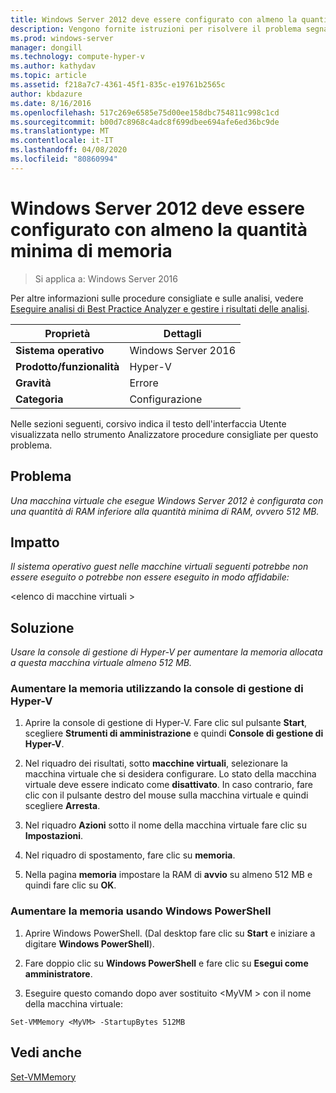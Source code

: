 ```yaml
---
title: Windows Server 2012 deve essere configurato con almeno la quantità minima di memoria
description: Vengono fornite istruzioni per risolvere il problema segnalato da questa regola di Best Practices Analyzer.
ms.prod: windows-server
manager: dongill
ms.technology: compute-hyper-v
ms.author: kathydav
ms.topic: article
ms.assetid: f218a7c7-4361-45f1-835c-e19761b2565c
author: kbdazure
ms.date: 8/16/2016
ms.openlocfilehash: 517c269e6585e75d00ee158dbc754811c998c1cd
ms.sourcegitcommit: b00d7c8968c4adc8f699dbee694afe6ed36bc9de
ms.translationtype: MT
ms.contentlocale: it-IT
ms.lasthandoff: 04/08/2020
ms.locfileid: "80860994"
---
```

# <a name="windows-server-2012-should-be-configured-with-at-least-the-minimum-amount-of-memory"></a>Windows Server 2012 deve essere configurato con almeno la quantità minima di memoria

>Si applica a: Windows Server 2016

Per altre informazioni sulle procedure consigliate e sulle analisi, vedere [Eseguire analisi di Best Practice Analyzer e gestire i risultati delle analisi](https://go.microsoft.com/fwlink/p/?LinkID=223177).  
  
|Proprietà|Dettagli|  
|-|-|  
|**Sistema operativo**|Windows Server 2016|  
|**Prodotto/funzionalità**|Hyper-V|  
|**Gravità**|Errore|  
|**Categoria**|Configurazione|  
  
Nelle sezioni seguenti, corsivo indica il testo dell'interfaccia Utente visualizzata nello strumento Analizzatore procedure consigliate per questo problema.  
  
## <a name="issue"></a>**Problema**  
*Una macchina virtuale che esegue Windows Server 2012 è configurata con una quantità di RAM inferiore alla quantità minima di RAM, ovvero 512 MB.*  
  
## <a name="impact"></a>**Impatto**  
*Il sistema operativo guest nelle macchine virtuali seguenti potrebbe non essere eseguito o potrebbe non essere eseguito in modo affidabile:*  
  
\<elenco di macchine virtuali >  
  
## <a name="resolution"></a>**Soluzione**  
*Usare la console di gestione di Hyper-V per aumentare la memoria allocata a questa macchina virtuale almeno 512 MB.*  
  
### <a name="increase-the-memory-using-hyper-v-manager"></a>Aumentare la memoria utilizzando la console di gestione di Hyper-V  
  
1.  Aprire la console di gestione di Hyper-V. Fare clic sul pulsante **Start**, scegliere **Strumenti di amministrazione** e quindi **Console di gestione di Hyper-V**.  
  
2.  Nel riquadro dei risultati, sotto **macchine virtuali**, selezionare la macchina virtuale che si desidera configurare. Lo stato della macchina virtuale deve essere indicato come **disattivato**. In caso contrario, fare clic con il pulsante destro del mouse sulla macchina virtuale e quindi scegliere **Arresta**.  
  
3.  Nel riquadro **Azioni** sotto il nome della macchina virtuale fare clic su **Impostazioni**.  
  
4.  Nel riquadro di spostamento, fare clic su **memoria**.  
  
5.  Nella pagina **memoria** impostare la RAM di **avvio** su almeno 512 MB e quindi fare clic su **OK**.  
  
### <a name="increase-the-memory-using-windows-powershell"></a>Aumentare la memoria usando Windows PowerShell  
  
1.  Aprire Windows PowerShell. (Dal desktop fare clic su **Start** e iniziare a digitare **Windows PowerShell**).  
  
2.  Fare doppio clic su **Windows PowerShell** e fare clic su **Esegui come amministratore**.  
  
3.  Eseguire questo comando dopo aver sostituito \<MyVM > con il nome della macchina virtuale:  
  
```  
Set-VMMemory <MyVM> -StartupBytes 512MB  
```  
  
## <a name="see-also"></a>Vedi anche  
[Set-VMMemory](https://technet.microsoft.com/library/hh848572.aspx)  
  


